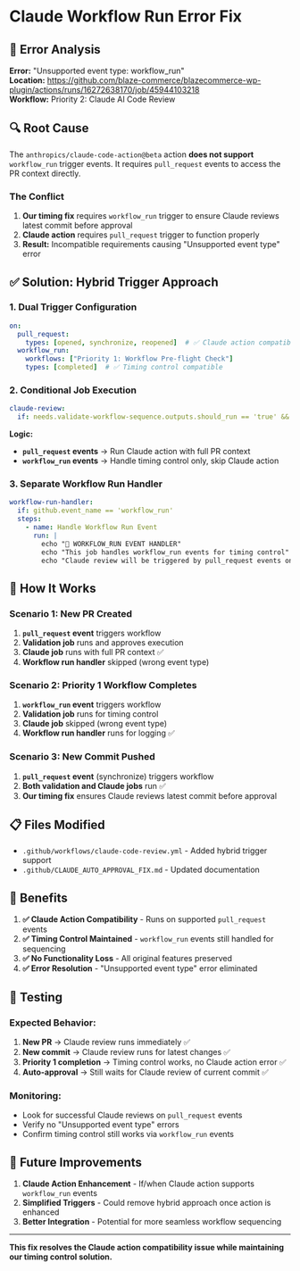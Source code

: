# Claude Workflow Run Error Fix

## 🐛 Error Analysis

**Error:** "Unsupported event type: workflow_run"  
**Location:** https://github.com/blaze-commerce/blazecommerce-wp-plugin/actions/runs/16272638170/job/45944103218  
**Workflow:** Priority 2: Claude AI Code Review

## 🔍 Root Cause

The `anthropics/claude-code-action@beta` action **does not support** `workflow_run` trigger events. It requires `pull_request` events to access the PR context directly.

### The Conflict

1. **Our timing fix** requires `workflow_run` trigger to ensure Claude reviews latest commit before approval
2. **Claude action** requires `pull_request` trigger to function properly
3. **Result:** Incompatible requirements causing "Unsupported event type" error

## ✅ Solution: Hybrid Trigger Approach

### 1. **Dual Trigger Configuration**

```yaml
on:
  pull_request:
    types: [opened, synchronize, reopened]  # ✅ Claude action compatible
  workflow_run:
    workflows: ["Priority 1: Workflow Pre-flight Check"]
    types: [completed]  # ✅ Timing control compatible
```

### 2. **Conditional Job Execution**

```yaml
claude-review:
  if: needs.validate-workflow-sequence.outputs.should_run == 'true' && github.event_name == 'pull_request'
```

**Logic:**
- **`pull_request` events** → Run Claude action with full PR context
- **`workflow_run` events** → Handle timing control only, skip Claude action

### 3. **Separate Workflow Run Handler**

```yaml
workflow-run-handler:
  if: github.event_name == 'workflow_run'
  steps:
    - name: Handle Workflow Run Event
      run: |
        echo "🔄 WORKFLOW_RUN EVENT HANDLER"
        echo "This job handles workflow_run events for timing control"
        echo "Claude review will be triggered by pull_request events only"
```

## 🔄 How It Works

### Scenario 1: New PR Created
1. **`pull_request` event** triggers workflow
2. **Validation job** runs and approves execution
3. **Claude job** runs with full PR context ✅
4. **Workflow run handler** skipped (wrong event type)

### Scenario 2: Priority 1 Workflow Completes
1. **`workflow_run` event** triggers workflow
2. **Validation job** runs for timing control
3. **Claude job** skipped (wrong event type)
4. **Workflow run handler** runs for logging ✅

### Scenario 3: New Commit Pushed
1. **`pull_request` event** (synchronize) triggers workflow
2. **Both validation and Claude jobs** run ✅
3. **Our timing fix** ensures Claude reviews latest commit before approval

## 📋 Files Modified

- `.github/workflows/claude-code-review.yml` - Added hybrid trigger support
- `.github/CLAUDE_AUTO_APPROVAL_FIX.md` - Updated documentation

## 🎯 Benefits

1. **✅ Claude Action Compatibility** - Runs on supported `pull_request` events
2. **✅ Timing Control Maintained** - `workflow_run` events still handled for sequencing
3. **✅ No Functionality Loss** - All original features preserved
4. **✅ Error Resolution** - "Unsupported event type" error eliminated

## 🧪 Testing

### Expected Behavior:
1. **New PR** → Claude review runs immediately ✅
2. **New commit** → Claude review runs for latest changes ✅
3. **Priority 1 completion** → Timing control works, no Claude action error ✅
4. **Auto-approval** → Still waits for Claude review of current commit ✅

### Monitoring:
- Look for successful Claude reviews on `pull_request` events
- Verify no "Unsupported event type" errors
- Confirm timing control still works via `workflow_run` events

## 🔧 Future Improvements

1. **Claude Action Enhancement** - If/when Claude action supports `workflow_run` events
2. **Simplified Triggers** - Could remove hybrid approach once action is enhanced
3. **Better Integration** - Potential for more seamless workflow sequencing

---

**This fix resolves the Claude action compatibility issue while maintaining our timing control solution.**
